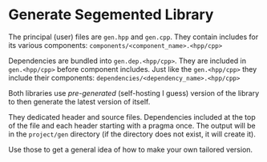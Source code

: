 # Generate Segemented Library

The principal (user) files are `gen.hpp` and `gen.cpp`.
They contain includes for its various components: `components/<component_name>.<hpp/cpp>`

Dependencies are bundled into `gen.dep.<hpp/cpp>`. They are included in `gen.<hpp/cpp>` before component includes.
Just like the `gen.<hpp/cpp>` they include their components: `dependencies/<dependency_name>.<hpp/cpp>`


Both libraries use *pre-generated* (self-hosting I guess) version of the library to then generate the latest version of itself.

They dedicated header and source files. Dependencies included at the top of the file and each header starting with a pragma once.
The output will be in the `project/gen` directory (if the directory does not exist, it will create it).

Use those to get a general idea of how to make your own tailored version.
